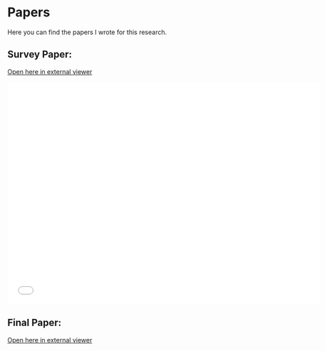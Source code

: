 # Papers

Here you can find the papers I wrote for this research.

## Survey Paper:

<a href="Survey.pdf" target="_blank">Open here in external viewer</a>

<embed src= "Survey.pdf" width= "700" height= "500">

## Final Paper:

<a href="Proposal.pdf" target="_blank">Open here in external viewer</a>

<embed src= "" width= "700" height= "500">